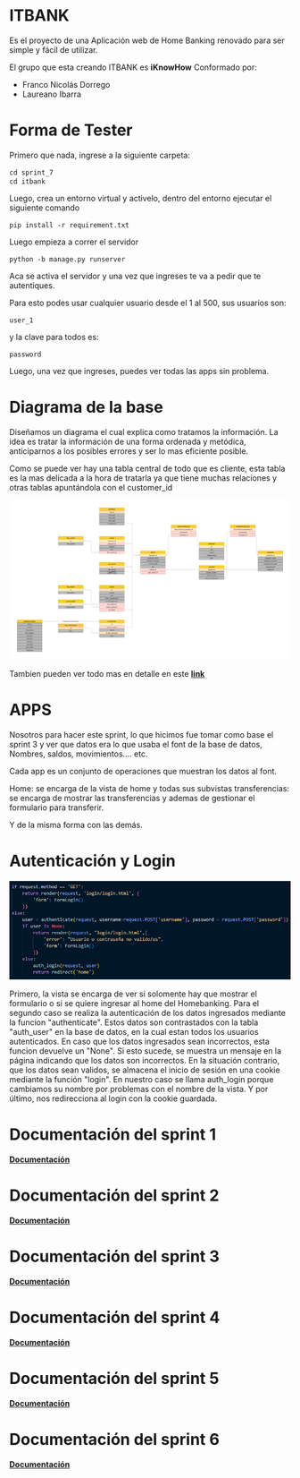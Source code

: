 ﻿# ITBANK
Es el proyecto de una Aplicación web de Home Banking renovado para ser simple y fácil de utilizar.

El grupo que esta creando ITBANK es **iKnowHow** Conformado por: 
  - Franco Nicolás Dorrego
  - Laureano Ibarra

# Forma de Tester

Primero que nada, ingrese a la siguiente carpeta:

	cd sprint_7
	cd itbank
				
Luego, crea un entorno virtual y activelo, dentro del entorno ejecutar el siguiente comando

	pip install -r requirement.txt

Luego empieza a correr el servidor

	python -b manage.py runserver

Aca se activa el servidor y una vez que ingreses te va a pedir que te autentiques.

Para esto podes usar cualquier usuario desde el 1 al 500, sus usuarios son:
		
	user_1

y la clave para todos es:

	password

Luego, una vez que ingreses, puedes ver todas las apps sin problema.

## <h1>Diagrama de la base</h1>

Diseñamos un diagrama el cual explica como tratamos la información. La idea es tratar la información de una forma ordenada y metódica, anticiparnos a los posibles errores y ser lo mas eficiente posible.

Como se puede ver hay una tabla central de todo que es cliente, esta tabla es la mas delicada a la hora de tratarla ya que tiene muchas relaciones y otras tablas apuntándola con el customer_id

**![](./docs/flujo.png)**

Tambien pueden ver todo mas en detalle en este  **[link](https://www.figma.com/file/mTLGphDg9EWaycGL1EaiJN/Untitled?type=whiteboard&node-id=0-1&t=KH8TAK1QJExl1xzR-0)**


## <h1>APPS</h1>

Nosotros para hacer este sprint, lo que hicimos fue tomar como base el sprint 3 y ver que datos era lo que usaba el font de la base de datos, Nombres, saldos, movimientos.... etc.

Cada app es un conjunto de operaciones que muestran los datos al font. 

Home: se encarga de la vista de home y todas sus subvistas 
transferencias: se encarga de mostrar las transferencias y ademas de gestionar el formulario para transferir.

Y de la misma forma con las demás. 

## <h1>Autenticación y Login</h1>

**![](./docs/autenticacion.png)**

Primero, la vista se encarga de ver si solomente hay que mostrar el formulario o si se quiere ingresar al home del Homebanking. Para el segundo caso se realiza la autenticación de los datos ingresados mediante la funcion "authenticate". Estos datos son contrastados con la tabla "auth_user" en la base de datos, en la cual estan todos los usuarios autenticados. En caso que los datos ingresados sean incorrectos, esta funcion devuelve un "None". Si esto sucede, se muestra un mensaje en la página indicando que los datos son incorrectos. En la situación contrario, que los datos sean validos, se almacena el inicio de sesión en una cookie mediante la función "login". En nuestro caso se llama auth_login porque cambiamos su nombre por problemas con el nombre de la vista. Y por último, nos redirecciona al login con la cookie guardada.

## <h1>Documentación del sprint 1</h1>

**[Documentación](./sprint_1/README.md)**

## <h1>Documentación del sprint 2</h1>

**[Documentación](./sprint_2/README_Sprint_2.md)**


## <h1>Documentación del sprint 3</h1>

**[Documentación](./sprint_3/README_Sprint_3.md)**

## <h1>Documentación del sprint 4</h1>

**[Documentación](./sprint_4/README.md)**

## <h1>Documentación del sprint 5</h1>

**[Documentación](./sprint_5/README.md)**

## <h1>Documentación del sprint 6</h1>

**[Documentación](./sprint_6/README.md)**
